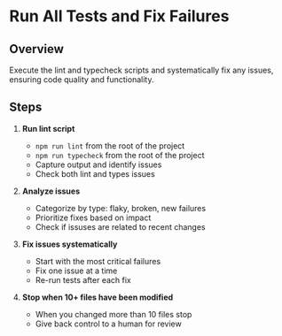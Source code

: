 # Run All Tests and Fix Failures

## Overview
Execute the lint and typecheck scripts and systematically fix any issues, ensuring code quality and functionality.

## Steps
1. **Run lint script**
   - `npm run lint` from the root of the project
   - `npm run typecheck` from the root of the project
   - Capture output and identify issues
   - Check both lint and types issues

2. **Analyze issues**
   - Categorize by type: flaky, broken, new failures
   - Prioritize fixes based on impact
   - Check if issuses are related to recent changes

3. **Fix issues systematically**
   - Start with the most critical failures
   - Fix one issue at a time
   - Re-run tests after each fix

4. **Stop when 10+ files have been modified**
   - When you changed more than 10 files stop
   - Give back control to a human for review
